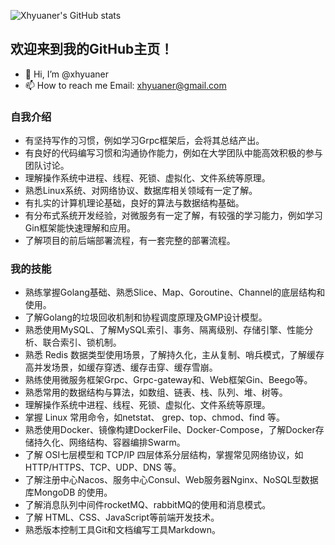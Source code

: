 ![Xhyuaner's GitHub stats](https://github-readme-stats.vercel.app/api?username=xhyuaner&show_icons=true&theme=tokyonight)
## 欢迎来到我的GitHub主页！
- 👋 Hi, I’m @xhyuaner 
- 📫 How to reach me Email: xhyuaner@gmail.com  
### 自我介绍
- 有坚持写作的习惯，例如学习Grpc框架后，会将其总结产出。
- 有良好的代码编写习惯和沟通协作能力，例如在大学团队中能高效积极的参与团队讨论。
- 理解操作系统中进程、线程、死锁、虚拟化、文件系统等原理。
- 熟悉Linux系统、对网络协议、数据库相关领域有一定了解。
- 有扎实的计算机理论基础，良好的算法与数据结构基础。
- 有分布式系统开发经验，对微服务有一定了解，有较强的学习能力，例如学习Gin框架能快速理解和应用。
- 了解项目的前后端部署流程，有一套完整的部署流程。
### 我的技能
- 熟练掌握Golang基础、熟悉Slice、Map、Goroutine、Channel的底层结构和使用。
- 了解Golang的垃圾回收机制和协程调度原理及GMP设计模型。
- 熟悉使用MySQL、了解MySQL索引、事务、隔离级别、存储引擎、性能分析、联合索引、锁机制。
- 熟悉 Redis 数据类型使用场景，了解持久化，主从复制、哨兵模式，了解缓存高并发场景，如缓存穿透、缓存击穿、缓存雪崩。
- 熟练使用微服务框架Grpc、Grpc-gateway和、Web框架Gin、Beego等。
- 熟悉常用的数据结构与算法，如数组、链表、栈、队列、堆、树等。
- 理解操作系统中进程、线程、死锁、虚拟化、文件系统等原理。
- 掌握 Linux 常用命令，如netstat、 grep、top、chmod、find 等。
- 熟悉使用Docker、镜像构建DockerFile、Docker-Compose，了解Docker存储持久化、网络结构、容器编排Swarm。
- 了解 OSI七层模型和 TCP/IP 四层体系分层结构，掌握常见网络协议，如HTTP/HTTPS、TCP、UDP、DNS 等。
- 了解注册中心Nacos、服务中心Consul、Web服务器Nginx、NoSQL型数据库MongoDB 的使用。
- 了解消息队列中间件rocketMQ、rabbitMQ的使用和消息模式。
- 了解 HTML、CSS、JavaScript等前端开发技术。
- 熟悉版本控制工具Git和文档编写工具Markdown。
<!--
**xhyuaner/xhyuaner** is a ✨ _special_ ✨ repository because its `README.md` (this file) appears on your GitHub profile. 

Here are some ideas to get you started:

- 🔭 I’m currently working on ... 
- 🌱 I’m currently learning ...
- 👯 I’m looking to collaborate on ...
- 🤔 I’m looking for help with ...  
- 💬 Ask me about ...
- 📫 How to reach me: ...
- 😄 Pronouns: ...
- ⚡ Fun fact: ... 
-->

